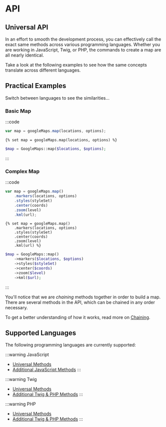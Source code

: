 # API

## Universal API

In an effort to smooth the development process, you can effectively call the exact same methods across various programming languages. Whether you are working in JavaScript, Twig, or PHP, the commands to create a map are all nearly identical.

Take a look at the following examples to see how the same concepts translate across different languages.

## Practical Examples

Switch between languages to see the similarities...

### Basic Map

:::code
```js
var map = googleMaps.map(locations, options);
```
```twig
{% set map = googleMaps.map(locations, options) %}
```
```php
$map = GoogleMaps::map($locations, $options);
```
:::

### Complex Map

:::code
```js
var map = googleMaps.map()
    .markers(locations, options)
    .styles(styleSet)
    .center(coords)
    .zoom(level)
    .kml(url);
```
```twig
{% set map = googleMaps.map()
    .markers(locations, options)
    .styles(styleSet)
    .center(coords)
    .zoom(level)
    .kml(url) %}
```
```php
$map = GoogleMaps::map()
    ->markers($locations, $options)
    ->styles($styleSet)
    ->center($coords)
    ->zoom($level)
    ->kml($url);
```
:::

You'll notice that we are _chaining_ methods together in order to build a map. There are several methods in the API, which can be chained in any order necessary.

To get a better understanding of how it works, read more on [Chaining](/dynamic-maps/chaining/).

## Supported Languages

The following programming languages are currently supported:

:::warning JavaScript
 - [Universal Methods](/dynamic-maps/universal-methods/)
 - [Additional JavaScript Methods](/dynamic-maps/javascript-methods/)
:::

:::warning Twig
 - [Universal Methods](/dynamic-maps/universal-methods/)
 - [Additional Twig & PHP Methods](/dynamic-maps/twig-php-methods/)
:::

:::warning PHP
 - [Universal Methods](/dynamic-maps/universal-methods/)
 - [Additional Twig & PHP Methods](/dynamic-maps/twig-php-methods/)
:::
